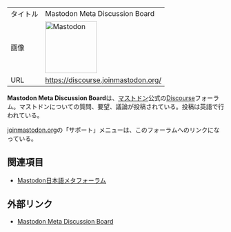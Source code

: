 <div>

|          |                                                                                                                                                                                                                                                                                                        |
|----------|--------------------------------------------------------------------------------------------------------------------------------------------------------------------------------------------------------------------------------------------------------------------------------------------------------|
| タイトル | Mastodon Meta Discussion Board                                                                                                                                                                                                                                                                         |
| 画像     | [<img src="/images/thumb/0/00/Mastodon_logo.png/120px-Mastodon_logo.png" srcset="/images/thumb/0/00/Mastodon_logo.png/180px-Mastodon_logo.png 1.5x, /images/0/00/Mastodon_logo.png 2x" width="120" height="120" alt="Mastodon" />](/%E3%83%95%E3%82%A1%E3%82%A4%E3%83%AB:Mastodon_logo.png "Mastodon") |
| URL      | <a href="https://discourse.joinmastodon.org/" rel="nofollow">https://discourse.joinmastodon.org/</a>                                                                                                                                                                                                   |

  
**Mastodon Meta Discussion Board**は、[マストドン](/Mastodon "Mastodon")公式の[Discourse](/Discourse "Discourse")フォーラム。マストドンについての質問、要望、議論が投稿されている。投稿は英語で行われている。

[joinmastodon.org](/Joinmastodon.org "Joinmastodon.org")の「サポート」メニューは、このフォーラムへのリンクになっている。

## 関連項目

-   [Mastodon日本語メタフォーラム](/Mastodon%E6%97%A5%E6%9C%AC%E8%AA%9E%E3%83%A1%E3%82%BF%E3%83%95%E3%82%A9%E3%83%BC%E3%83%A9%E3%83%A0 "Mastodon日本語メタフォーラム")

## 外部リンク

-   <a href="https://discourse.joinmastodon.org/" rel="nofollow">Mastodon Meta Discussion Board</a>

</div>
